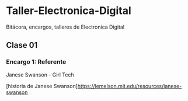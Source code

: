 # Taller-Electronica-Digital
Bitácora, encargos, talleres de Electronica Digital 


## Clase 01
### Encargo 1: Referente

Janese Swanson - Girl Tech

[historia de Janese Swanson]<https://lemelson.mit.edu/resources/janese-swanson>

